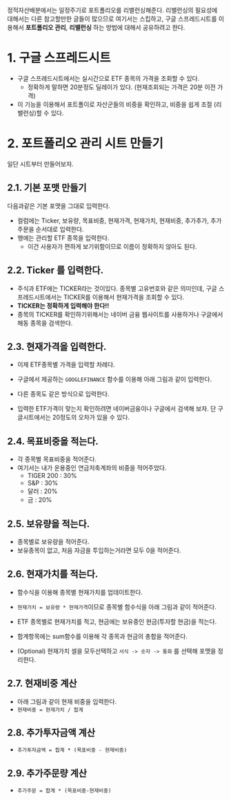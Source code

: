 
정적자산배분에서는 일정주기로 포트폴리오를 리밸런싱해준다. 
리밸런싱의 필요성에 대해서는 다른 참고할만한 글들이 많으므로 여기서는 스킵하고, 구글 스프레드시트를 이용해서 **포트폴리오 관리**, **리밸런싱** 하는 방법에 대해서 공유하려고 한다.

# 1. 구글 스프레드시트

* 구글 스프레드시트에서는 실시간으로 ETF 종목의 가격을 조회할 수 있다.
    * 정확하게 말하면 20분정도 딜레이가 있다. (현재조회되는 가격은 20분 이전 가격)
* 이 기능을 이용해서 포트폴이로 자산군들의 비중을 확인하고, 비중을 쉽게 조절 (리밸런싱)할 수 있다.

# 2. 포트폴리오 관리 시트 만들기

일단 시트부터 만들어보자.

## 2.1. 기본 포맷 만들기

다음과같은 기본 포맷을 그대로 입력한다. 

* 컬럼에는 Ticker, 보유량, 목표비중, 현재가격, 현재가치, 현재비중, 추가추가, 추가주문을 순서대로 입력한다.
* 행에는 관리할 ETF 종목을 입력한다.
    * 이건 사용자가 편하게 보기위함이므로 이름이 정확하지 않아도 된다.

## 2.2. Ticker 를 입력한다.

* 주식과 ETF에는 TICKER라는 것이있다. 종목별 고유번호와 같은 의미인데, 구글 스프레드시트에서는 TICKER를 이용해서 현재가격을 조회할 수 있다.
* **TICKER는 정확하게 입력해야 한다!!**
* 종목의 TICKER를 확인하기위해서는 네이버 금융 웹사이트를 사용하거나 구글에서 해동 종목을 검색한다.

## 2.3. 현재가격을 입력한다.

* 이제 ETF종목별 가격을 입력할 차례다.
* 구글에서 제공하는 ```GOOGLEFINANCE``` 함수를 이용해 아래 그림과 같이 입력한다.

* 다른 종목도 같은 방식으로 입력한다.


* 입력한 ETF가격이 맞는지 확인하려면 네이버금융이나 구글에서 검색해 보자. 단 구글시트에서는 20정도의 오차가 있을 수 있다.

## 2.4. 목표비중을 적는다.

* 각 종목별 목표비중을 적어준다. 
* 여기서는 내가 운용중인 연금저축계좌의 비중을 적어주었다.
    * TIGER 200 : 30%
    * S&P : 30%
    * 달러 : 20%
    * 금 : 20%

## 2.5. 보유량을 적는다.

* 종목별로 보유량을 적어준다. 
* 보유종목이 없고, 처음 자금을 투입하는거라면 모두 0을 적어준다.

## 2.6. 현재가치를 적는다.

* 함수식을 이용해 종목별 현재가치를 업데이트한다.
* ```현재가치 = 보유량 * 현재가격```이므로 종목별 함수식을 아래 그림과 같이 적어준다.


* ETF 종목별로 현재가치를 적고, 현금에는 보유중인 현금(투자할 현금)을 적는다.
* 합계항목에는 sum함수를 이용해 각 종목과 현금의 총합을 적어준다.
* (Optional) 현재가치 셀을 모두선택하고 ```서식 -> 숫자 -> 통화``` 를 선택해 포맷을 정리한다.


## 2.7. 현재비중 계산

* 아래 그림과 같이 현재 비중을 입력한다.
* ```현재비중 = 현재가치 / 합계```


## 2.8. 추가투자금액 계산

* ```추가투자금액 = 합계 * (목표비중 - 현재비중) ```

## 2.9. 추가주문량 계산

* ```추가주문 = 합계 * (목표비중-현재비중)```









